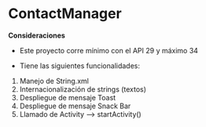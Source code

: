 # ContactManager

**Consideraciones**
- Este proyecto corre mínimo con el API 29 y máximo 34

- Tiene las siguientes funcionalidades:

1. Manejo de String.xml
2. Internacionalización de strings (textos)
2. Despliegue de mensaje Toast
3. Despliegue de mensaje Snack Bar
4. Llamado de Activity --> startActivity() 
